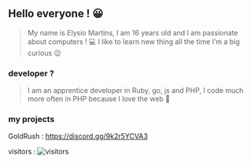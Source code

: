 ## Hello everyone ! 😀

> My name is Elysio Martins, I am 16 years old and I am passionate about computers ! 💻
I like to learn new thing all the time I’m a big curious 😉

### developer ? 

> I am an apprentice developer in Ruby, go, js and PHP, I code much more often in PHP because I love the web 🎉

### my projects
GoldRush : https://discord.gg/9k2r5YCVA3 

visitors : ![visitors](https://visitor-badge.glitch.me/badge?page_id=Refaltor77)
